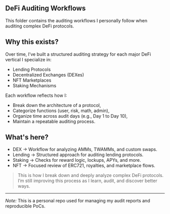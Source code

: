 ## DeFi Auditing Workflows

This folder contains the auditing workflows I personally follow when auditing complex DeFi protocols.

## Why this exists?

Over time, I’ve built a structured auditing strategy for each major DeFi vertical I specialize in:
- Lending Protocols
- Decentralized Exchanges (DEXes)
- NFT Marketplaces
- Staking Mechanisms

Each workflow reflects how I:
- Break down the architecture of a protocol,
- Categorize functions (user, risk, math, admin),
- Organize time across audit days (e.g., Day 1 to Day 10),
- Maintain a repeatable auditing process.

## What's here?

- DEX → Workflow for analyzing AMMs, TWAMMs, and custom swaps.
- Lending → Structured approach for auditing lending protocols.
- Staking → Checks for reward logic, lockups, APYs, and more.
- NFT → Focused review of ERC721, royalties, and marketplace flows.

> This is how I break down and deeply analyze complex DeFi protocols. I’m still improving this process as I learn, audit, and discover better ways.

---
*Note:* This is a personal repo used for managing my audit reports and reproducible PoCs.
